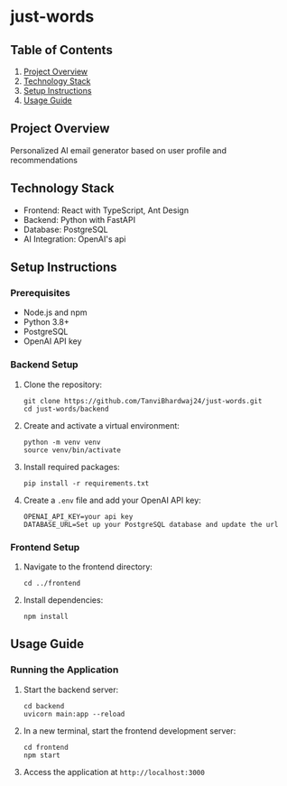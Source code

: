 # just-words

## Table of Contents
1. [Project Overview](#project-overview)
2. [Technology Stack](#technology-stack)
3. [Setup Instructions](#setup-instructions)
4. [Usage Guide](#usage-guide)

## Project Overview
Personalized AI email generator based on user profile and recommendations

## Technology Stack
- Frontend: React with TypeScript, Ant Design
- Backend: Python with FastAPI
- Database: PostgreSQL
- AI Integration: OpenAI's api

## Setup Instructions

### Prerequisites
- Node.js and npm
- Python 3.8+
- PostgreSQL
- OpenAI API key

### Backend Setup
1. Clone the repository:
   ```
   git clone https://github.com/TanviBhardwaj24/just-words.git
   cd just-words/backend
   ```

2. Create and activate a virtual environment:
   ```
   python -m venv venv
   source venv/bin/activate  
   ```

3. Install required packages:
   ```
   pip install -r requirements.txt
   ```

4. Create a `.env` file and add your OpenAI API key:
   ```
   OPENAI_API_KEY=your api key 
   DATABASE_URL=Set up your PostgreSQL database and update the url
   ```

### Frontend Setup
1. Navigate to the frontend directory:
   ```
   cd ../frontend
   ```

2. Install dependencies:
   ```
   npm install
   ```

## Usage Guide

### Running the Application
1. Start the backend server:
   ```
   cd backend
   uvicorn main:app --reload
   ```

2. In a new terminal, start the frontend development server:
   ```
   cd frontend
   npm start
   ```

3. Access the application at `http://localhost:3000`


